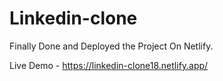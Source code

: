 # Linkedin-clone


Finally Done and Deployed the Project On Netlify.

Live Demo - https://linkedin-clone18.netlify.app/
